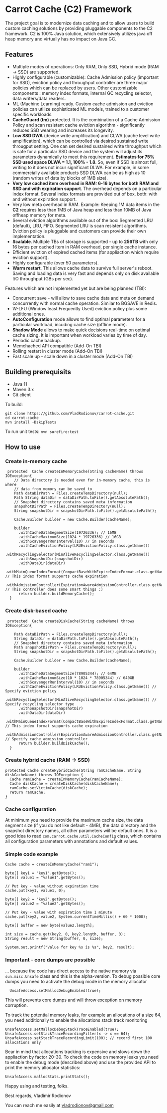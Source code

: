 # Carrot Cache (C2) Framework
The project goal is to modernize data caching and to allow users to build custom caching solutions by providing pluggable components to the C2 framework. C2 is 100% Java solution, which extensively utilizes java off heap memory and virtually has no impact on Java GC.

## Features

- Multiple modes of operations: Only RAM, Only SSD, Hybrid mode (RAM -> SSD) are supported. 
- Highly configurable (customizable):  Cache Admission policy (important for SSD), eviction policy  and throughput controller are three major policies which can be replaced by users. Other customizable components : memory index formats, internal GC recycling selector, data writers/data readers. 
- ML (Machine Learning) ready. Custom cache admission and eviction policies can utilize sophisticated ML models, trained to a customer specific workloads.   
- **CacheGuard (tm)** protected. It is the combination of a Cache Admission Policy and scan resistant cache eviction algorithm - significantly reduces SSD wearing and increases its longevity.  
- **Low SSD DWA** (device write amplification) and CLWA (cache level write amplification), which can be controlled via desired sustained write througput setting. One can set desired sustained write throughput which is safe for a particular SSD device and the system will adjust its parameters dynamically to meet this requirement. **Estimates for 75% SSD used space DLWA = 1.1, 100% - 1.8**. So, even if SSD is almost full, writing to it does not incur significant DLWA. For example, in some commercially available products SSD DLWA can be as high as 10 (random writes of data by blocks of 1MB size).
- **Very low cached item overhead in RAM: 6-16 bytes for both RAM and SSD and with expiration support**. The overhead depends on a particular index format. Several index formats are provided out of box, both: with and without expiration support.  
- Very low meta overhead in RAM. Example: Keeping 1M data items in the **C2** requires less than 1MB of Java heap and less than 10MB of Java offheap memory for meta.
- Several eviction algorithms available out of the box: Segmented LRU (default), LRU, FIFO. Segmented LRU is scan resistent algorithms. Eviction policy is pluggable and customers can provide their own implementation.  
- **Scalable**. Multiple TBs of storage is supported - up to **256TB** with only 16 bytes per cached item in RAM overhead, per single cache instance.
- Efficient eviction of expired cached items (for appliaction which require eviction support). 
- Highly configurable (over 50 parameters). 
- **Warm restart**. This allows cache data to survive full server's reboot. Saving and loading data is very fast and depends only on disk available I/O throughput (GBs per sec).

Features which are not implemented yet but are being planned (TBI): 

- Concurrent save - will allow to save cache data and meta on demand concurrently with normal cache operation. Similar to BGSAVE in Redis.
- W-LFU (Window least Frequently Used) eviction policy plus some additional ones.
- **AutoConfiguration** mode allows to find optimal parameters for a particular workload, incuding cache size (offline mode). 
- **Shadow Mode** allows to make quick decisions real-time on optimal cache sizing. It is important when workload varies by time of day.
- Periodic cache backup.  
- Memchached API compatible (Add-On TBI)
- Rolling restart in cluster mode (Add-On TBI)
- Fast scale up - scale down in a cluster mode (Add-On TBI)

## Building prerequisits

- Java 11
- Maven 3.x
- Git client

To build:
```
git clone https://github.com/VladRodionov/carrot-cache.git
cd carrot-cache
mvn install -DskipTests
```

To run unit tests:
```mvn surefire:test```

## How to use

### Create in-memory cache

```
 protected  Cache createInMemoryCache(String cacheName) throws IOException{
    // Data directory is needed even for in-memory cache, this is where 
    // data from memory can be saved to
    Path dataDirPath = Files.createTempDirectory(null);
    Path String dataDir = dataDirPath.toFile().getAbsolutePath();
    // Snapshot directory contains saved meta information
    snapshotDirPath = Files.createTempDirectory(null);
    String snapshotDir = snapshotDirPath.toFile().getAbsolutePath();
    
    Cache.Builder builder = new Cache.Builder(cacheName);
    
    builder
      .withCacheDataSegmentSize(19726336); // 16MB
      .withCacheMaximumSize(1024 * 19726336) // 16GB 
      .withScavengerRunInterval(10) // in seconds
      .withCacheEvictionPolicy(LRUEvictionPolicy.class.getName())
      .withRecyclingSelector(MinAliveRecyclingSelector.class.getName())
      .withSnapshotDir(snapshotDir)
      .withDataDir(dataDir)
      .withMainQueueIndexFormat(CompactBaseWithExpireIndexFormat.class.getName()) // This index format supports cache expiration 
      .withAdmissionController(ExpirationAwareAdmissionController.class.getName()); // This controller does some smart things :)
      return builder.buildMemoryCache();
  }
```

### Create disk-based cache

```
 protected  Cache createDiskCache(String cacheName) throws IOException{
    
    Path dataDirPath = Files.createTempDirectory(null);
    String dataDir = dataDirPath.toFile().getAbsolutePath();
    // Snapshot directory contains saved meta information
    Path snapshotDirPath = Files.createTempDirectory(null);
    String snapshotDir = snapshotDirPath.toFile().getAbsolutePath();
    
    Cache.Builder builder = new Cache.Builder(cacheName);
    
    builder
      .withCacheDataSegmentSize(78905344); // 64MB
      .withCacheMaximumSize(10 * 1024 * 78905344) // 640GB 
      .withScavengerRunInterval(10) // in seconds
      .withCacheEvictionPolicy(LRUEvictionPolicy.class.getName()) // Specify eviction policy
      .withRecyclingSelector(MinAliveRecyclingSelector.class.getName()) // Specify recycling selector type
      .withSnapshotDir(snapshotDir)
      .withDataDir(dataDir)
      .withMainQueueIndexFormat(CompactBaseWithExpireIndexFormat.class.getName()); // This index format supports cache expiration 
      .withAdmissionController(ExpirationAwareAdmissionController.class.getName()); // Specify cache admission controller
      return builder.buildDiskCache();
  }
```

### Create hybrid cache (RAM -> SSD)

```
protected Cache createHybridCache(String ramCacheName, String diskCacheName) throws IOException {
  Cache ramCache = createInMemoryCache(ramCacheName);
  Cache diskCache = createDiskCache(diskCacheName);
  ramCache.setVictimCache(diskCache);
  return ramCache;
}
```

### Cache configuration

At minimum you need to provide the maximum cache size, the data segment size (if you do not like default - 4MB), the data directory and the snapshot directory names, all other parameters wiil be default ones. It is a good idea to read ```com.carrot.cache.util.CacheConfig``` class, which contains all configuration parameters with annotations and default values.

### Simple code example

```
Cache cache = createInMemoryCache("ram1");

byte[] key1 = "key1".getBytes();
byte[] value1 = "value1".getBytes();

// Put key - value without expiration time
cache.put(key1, value1, 0);

byte[] key2 = "key2".getBytes();
byte[] value2 = "value2".getBytes();

// Put key - value with expiration time 1 minute
cache.put(key2, value2, System.currentTimeMillis() + 60 * 1000);

byte[] buffer = new byte[value2.length];

int size = cache.get(key2, 0, key2.length, buffer, 0);
String result = new String(buffer, 0, size);

System.out.printf("Value for key %s is %s", key2, result);

```

### Important - core dumps are possible

... because the code has direct access to the native memory via ```sun.misc.Unsafe``` class and this is the alpha-version.
To debug possible core dumps you need to activate the debug mode in the memory allocator

```
  UnsafeAccess.setMallocDebugEnabled(true);
```

This will prevents core dumps and will throw exception on memory corruption. 

To track the potential memory leaks, for example an allocations of a size 64, you need additionally to enable the allocations stack track 
monitoring

```
UnsafeAccess.setMallocDebugStackTraceEnabled(true);
UnsafeAccess.setStackTraceRecordingFilter(x -> x == 64);
UnsafeAccess.setStackTraceRecordingLimit(100); // record first 100 allocations only

```

Bear in mind that allocations tracking is expensive and slows down the appliaction by factor 20-30. To check the code on memory leaks you need to enable the debug mode (described above) and use the provided API to print the memory allocator statistics:

```
UnsafeAccess.mallocStats.printStats();
```

Happy using and testing, folks.

Best regards,
Vladimir Rodionov

You can reach me easily at
vladrodionov@gmail.com








